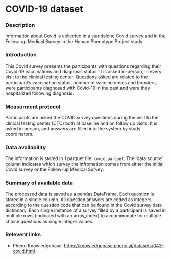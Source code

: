  # COVID-19 dataset

 ### Description 

 Information about Covid is collected in a standalone Covid survey and in the Follow-up Medical Survey in the Human Phenotype Project study.

 ### Introduction

 This Covid survey presents the participants with questions regarding their Covid-19 vaccinations and diagnosis status. It is asked in-person, in every visit to the clinical testing center. Questions asked are related to the participant’s vaccination status, number of vaccine doses and boosters, were participants diagnosed with Covid-19 in the past and were they hospitalized following diagnosis. 

### Measurment protocol 
<!-- long measurment protocol for the data browser -->
Participants are asked the COVID survey questions during the visit to the clinical testing center (CTC) both at baseline and on follow up visits. It is asked in person, and answers are filled into the system by study coordinators.
 
### Data availability 
<!-- for the example notebooks -->
The information is stored in 1 parquet file: `covid.parquet`. The 'data source' column indicates which survey the infromation comes from either the initial Covid survey or the Follow-up Medical Survey.

### Summary of available data 
<!-- for the data browser -->
The processed data is saved as a pandas DataFrame.
Each question is stored in a single column. All question answers are coded as integers, according to the question code that can be found in the Covid survey data dictionary.
Each single instance of a survey filled by a participant is saved in multiple rows (indicated with an array_index) to accommodate for multiple choice questions as single integer values.

### Relevent links

* Pheno Knowledgebase: https://knowledgebase.pheno.ai/datasets/043-covid.html